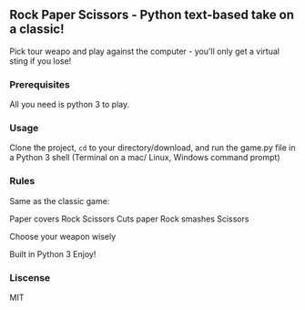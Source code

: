 ## Rock Paper Scissors - Python text-based take on a classic!

Pick tour weapo and play against the computer - you'll only get a virtual sting if you lose!

### Prerequisites 

All you need is python 3 to play.

### Usage 
Clone the project, <code>cd</code> to your directory/download, and run the game.py file in a Python 3 shell (Terminal on a mac/ Linux, Windows command prompt)

### Rules 
Same as the classic game:

Paper covers Rock  Scissors Cuts paper  Rock smashes Scissors

Choose your weapon wisely

Built in Python 3 Enjoy!

### Liscense 
MIT